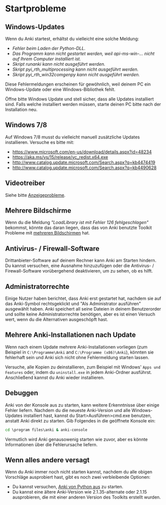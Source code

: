 # Startprobleme

<!-- toc -->

## Windows-Updates

Wenn du Anki startest, erhältst du vielleicht eine solche Meldung:

- *Fehler beim Laden der Python-DLL.*
- *Das Programm kann nicht gestartet werden, weil api-ms-win-... nicht auf Ihrem
  Computer installiert ist.*
- *Skript runanki kann nicht ausgeführt werden.*
- *Skript pyi_rth_multiprocessing kann nicht ausgeführt werden.*
- *Skript pyi_rth_win32comgenpy kann nicht ausgeführt werden.*

Diese Fehlermeldungen erscheinen für gewöhnlich, weil deinem PC ein Windows-Update
oder eine Windows-Bibliothek fehlt.

Öffne bitte Windows Update und stell sicher, dass alle Updates installiert sind.
Falls welche installiert werden müssen, starte deinen PC bitte nach der Installation
neu.

## Windows 7/8

Auf Windows 7/8 musst du vielleicht manuell zusätzliche Updates installieren.
Versuche es bitte mit:

- <https://www.microsoft.com/en-us/download/details.aspx?id=48234>
- <https://aka.ms/vs/15/release/vc_redist.x64.exe>
- <http://www.catalog.update.microsoft.com/Search.aspx?q=kb4474419>
- <http://www.catalog.update.microsoft.com/Search.aspx?q=kb4490628>

## Videotreiber

Siehe bitte [Anzeigeprobleme](./display-issues.md).

## Mehrere Bildschirme

Wenn du die Meldung *"LoadLibrary ist mit Fehler 126 fehlgeschlagen"* bekommst,
könnte das daran liegen, dass das von Anki benutzte Toolkit Probleme mit
[mehreren Bildschirmen](https://forums.ankiweb.net/t/error-126-on-open-anki-desktop/13967)
hat.

## Antivirus- / Firewall-Software

Drittanbieter-Software auf deinem Rechner kann Anki am Starten hindern. Du kannst
versuchen, eine Ausnahme hinzuzufügen oder die Antivirus- / Firewall-Software
vorübergehend deaktivieren, um zu sehen, ob es hilft.

## Administratorrechte

Einige Nutzer haben berichtet, dass Anki erst gestartet hat, nachdem sie auf das
Anki-Symbol rechtsgeklickt und "Als Administrator ausführen" ausgewählt haben.
Anki speichert all seine Dateien in deinem Benutzerorder und sollte keine Administratorrechte
benötigen, aber es ist einen Versuch wert, wenn du die Alternativen ausgeschöpft hast.

## Mehrere Anki-Installationen nach Update

Wenn nach einem Update mehrere Anki-Installationen vorliegen (zum Beispiel in
`C:\Programme\Anki` and `C:\Programme (x86)\Anki`), könnten sie fehlerhaft
sein und Anki sich nicht ohne Fehlermeldung starten lassen.

Versuche, alle Kopien zu deinstallieren, zum Beispiel mit Windows' `Apps und Features`
oder, indem du `uninstall.exe` in jedem Anki-Ordner ausführst. Anschließend kannst
du Anki wieder installieren.

## Debuggen

Anki von der Konsole aus zu starten, kann weitere Erkenntnisse über einige Fehler
liefern. Nachdem du die neueste Anki-Version und alle Windows-Updates installiert
hast, kannst du Start>Ausführen>cmd.exe benutzen, anstatt Anki direkt zu starten.
Gib Folgendes in die geöffnete Konsole ein:

```bat
cd \program files\anki & anki-console
```

Vermutlich wird Anki genausowenig starten wie zuvor, aber es könnte Informationen
über die Fehlerursache liefern.

## Wenn alles andere versagt

Wenn du Anki immer noch nicht starten kannst, nachdem du alle obigen Vorschläge
ausprobiert hast, gibt es noch zwei verbleibende Optionen:

- Du kannst versuchen,
  [Anki von Python aus](https://faqs.ankiweb.net/running-from-python.html) zu starten.
- Du kannst eine ältere Anki-Version wie 2.1.35-alternate oder 2.1.15 ausprobieren,
  die mit einer anderen Version des Toolkits erstellt wurden.
